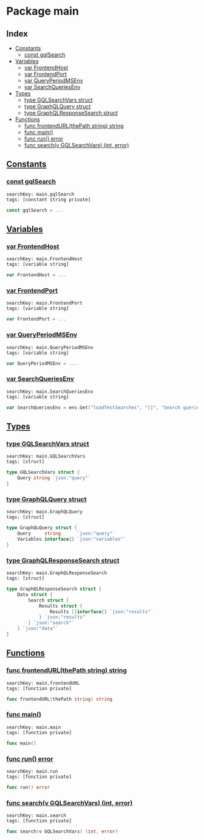 # Package main

## Index

* [Constants](#const)
    * [const gqlSearch](#gqlSearch)
* [Variables](#var)
    * [var FrontendHost](#FrontendHost)
    * [var FrontendPort](#FrontendPort)
    * [var QueryPeriodMSEnv](#QueryPeriodMSEnv)
    * [var SearchQueriesEnv](#SearchQueriesEnv)
* [Types](#type)
    * [type GQLSearchVars struct](#GQLSearchVars)
    * [type GraphQLQuery struct](#GraphQLQuery)
    * [type GraphQLResponseSearch struct](#GraphQLResponseSearch)
* [Functions](#func)
    * [func frontendURL(thePath string) string](#frontendURL)
    * [func main()](#main)
    * [func run() error](#run)
    * [func search(v GQLSearchVars) (int, error)](#search)


## <a id="const" href="#const">Constants</a>

### <a id="gqlSearch" href="#gqlSearch">const gqlSearch</a>

```
searchKey: main.gqlSearch
tags: [constant string private]
```

```Go
const gqlSearch = ...
```

## <a id="var" href="#var">Variables</a>

### <a id="FrontendHost" href="#FrontendHost">var FrontendHost</a>

```
searchKey: main.FrontendHost
tags: [variable string]
```

```Go
var FrontendHost = ...
```

### <a id="FrontendPort" href="#FrontendPort">var FrontendPort</a>

```
searchKey: main.FrontendPort
tags: [variable string]
```

```Go
var FrontendPort = ...
```

### <a id="QueryPeriodMSEnv" href="#QueryPeriodMSEnv">var QueryPeriodMSEnv</a>

```
searchKey: main.QueryPeriodMSEnv
tags: [variable string]
```

```Go
var QueryPeriodMSEnv = ...
```

### <a id="SearchQueriesEnv" href="#SearchQueriesEnv">var SearchQueriesEnv</a>

```
searchKey: main.SearchQueriesEnv
tags: [variable string]
```

```Go
var SearchQueriesEnv = env.Get("loadTestSearches", "[]", "Search queries to use in load testing")
```

## <a id="type" href="#type">Types</a>

### <a id="GQLSearchVars" href="#GQLSearchVars">type GQLSearchVars struct</a>

```
searchKey: main.GQLSearchVars
tags: [struct]
```

```Go
type GQLSearchVars struct {
	Query string `json:"query"`
}
```

### <a id="GraphQLQuery" href="#GraphQLQuery">type GraphQLQuery struct</a>

```
searchKey: main.GraphQLQuery
tags: [struct]
```

```Go
type GraphQLQuery struct {
	Query     string      `json:"query"`
	Variables interface{} `json:"variables"`
}
```

### <a id="GraphQLResponseSearch" href="#GraphQLResponseSearch">type GraphQLResponseSearch struct</a>

```
searchKey: main.GraphQLResponseSearch
tags: [struct]
```

```Go
type GraphQLResponseSearch struct {
	Data struct {
		Search struct {
			Results struct {
				Results []interface{} `json:"results"`
			} `json:"results"`
		} `json:"search"`
	} `json:"data"`
}
```

## <a id="func" href="#func">Functions</a>

### <a id="frontendURL" href="#frontendURL">func frontendURL(thePath string) string</a>

```
searchKey: main.frontendURL
tags: [function private]
```

```Go
func frontendURL(thePath string) string
```

### <a id="main" href="#main">func main()</a>

```
searchKey: main.main
tags: [function private]
```

```Go
func main()
```

### <a id="run" href="#run">func run() error</a>

```
searchKey: main.run
tags: [function private]
```

```Go
func run() error
```

### <a id="search" href="#search">func search(v GQLSearchVars) (int, error)</a>

```
searchKey: main.search
tags: [function private]
```

```Go
func search(v GQLSearchVars) (int, error)
```

